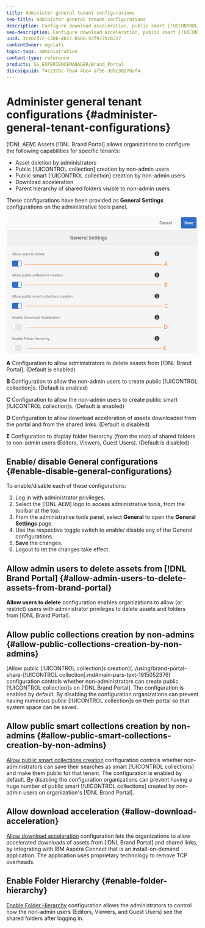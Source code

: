 ```yaml
---
title: Administer general tenant configurations
seo-title: Administer general tenant configurations
description: Configure download acceleration, public smart [!UICONTROL collection] creation, public [!UICONTROL collection] creation, and enable admin users to delete assets on tenants.
seo-description: Configure download acceleration, public smart [!UICONTROL collection] creation, public [!UICONTROL collection] creation, and enable admin users to delete assets on tenants.
uuid: 3c46cd7c-c38b-4bc7-b566-93f977bc8227
contentOwner: mgulati
topic-tags: administration
content-type: reference
products: SG_EXPERIENCEMANAGER/Brand_Portal
discoiquuid: f4c237bc-f6a4-4bc4-af56-3d9c3027daf4
---
```


# Administer general tenant configurations {#administer-general-tenant-configurations}

[!DNL AEM] Assets [!DNL Brand Portal] allows organizations to configure the following capabilities for specific tenants:

* Asset deletion by administrators
* Public [!UICONTROL collection] creation by non-admin users
* Public smart [!UICONTROL collection] creation by non-admin users
* Download acceleration
* Parent hierarchy of shared folders visible to non-admin users

These configurations have been provided as **General Settings** configurations on the administrative tools panel.

![](assets/general-configs.png)

**A**   Configuration to allow administrators to delete assets from [!DNL Brand Portal]. (Default is enabled)

**B**   Configuration to allow the non-admin users to create public [!UICONTROL collection]s. (Default is enabled)

**C**   Configuration to allow the non-admin users to create public smart [!UICONTROL collection]s. (Default is enabled)

**D**   Configuration to allow download acceleration of assets downloaded from the portal and from the shared links. (Default is disabled)

**E** Configuration to display folder hierarchy (from the root) of shared folders to non-admin users (Editors, Viewers, Guest Users). (Default is disabled)

## Enable/ disable General configurations {#enable-disable-general-configurations}

To enable/disable each of these configurations:

1. Log in with administrator privileges.
2. Select the [!DNL AEM] logo to access administrative tools, from the toolbar at the top.
3. From the administrative tools panel, select **General** to open the **General Settings** page.
4. Use the respective toggle switch to enable/ disable any of the General configurations.
5. **Save** the changes.
6. Logout to let the changes take effect.

## Allow admin users to delete assets from [!DNL Brand Portal] {#allow-admin-users-to-delete-assets-from-brand-portal}

**Allow users to delete** configuration enables organizations to allow (or restrict) users with administrator privileges to delete assets and folders from [!DNL Brand Portal].

## Allow public collections creation by non-admins {#allow-public-collections-creation-by-non-admins}

[Allow public [!UICONTROL collection]s creation](../using/brand-portal-share-[!UICONTROL collection].md#main-pars-text-1915052376) configuration controls whether non-administrators can create public [!UICONTROL collection]s on [!DNL Brand Portal]. The configuration is enabled by default. By disabling the configuration organizations can prevent having numerous public [!UICONTROL collection]s on their portal so that system space can be saved.

## Allow public smart collections creation by non-admins {#allow-public-smart-collections-creation-by-non-admins}

[Allow public smart collections creation](../using/brand-portal-searching.md#main-pars-header-500620467) configuration controls whether non-administrators can save their searches as smart [!UICONTROL collections] and make them public for that tenant. The configuration is enabled by default. By disabling the configuration organizations can prevent having a huge number of public smart [!UICONTROL collections] created by non-admin users on organization's [!DNL Brand Portal].

## Allow download acceleration {#allow-download-acceleration}

[Allow download acceleration](../using/accelerated-download.md) configuration lets the organizations to allow accelerated downloads of assets from [!DNL Brand Portal] and shared links, by integrating with IBM Aspera Connect that is an install-on-demand application. The application uses proprietary technology to remove TCP overheads.

## Enable Folder Hierarchy {#enable-folder-hierarchy}

[Enable Folder Hierarchy](../using/brand-portal-sharing-folders.md#non-admin-user-access-to-shared-folders) configuration allows the administrators to control how the non-admin users (Editors, Viewers, and Guest Users) see the shared folders after logging in.
